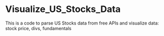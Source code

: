 # Visualize_US_Stocks_Data
This is a code to parse US Stocks data from free APIs and visualize data: stock price, divs, fundamentals
